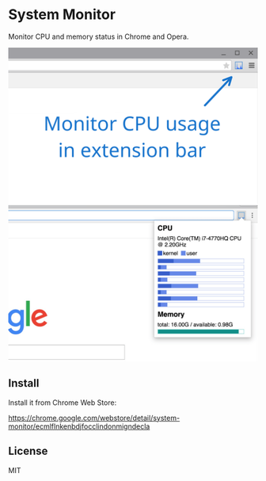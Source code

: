 # System Monitor

Monitor CPU and memory status in Chrome and Opera.

<img src="assets/0.png" width="600" />
<img src="assets/1.png" width="600" />

## Install

Install it from Chrome Web Store:

https://chrome.google.com/webstore/detail/system-monitor/ecmlflnkenbdjfocclindonmigndecla

## License

MIT
